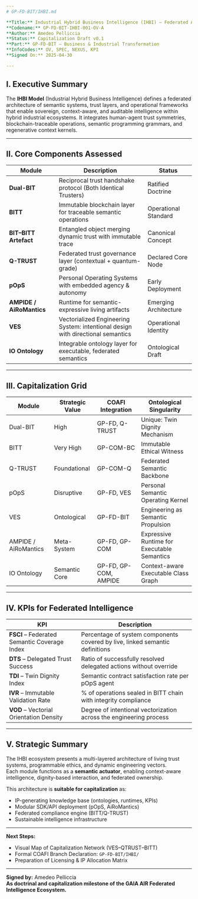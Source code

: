 ```yaml
---
# GP-FD-BIT/IHBI.md

**Title:** Industrial Hybrid Business Intelligence (IHBI) – Federated Assessment & Capitalization Model  
**Codename:** GP-FD-BIT-IHBI-001-OV-A  
**Author:** Amedeo Pelliccia  
**Status:** Capitalization Draft v0.1  
**Part:** GP-FD-BIT – Business & Industrial Transformation  
**InfoCodes:** OV, SPEC, NEXUS, KPI  
**Signed On:** 2025-04-30

---
```


## I. Executive Summary

The **IHBI Model** (Industrial Hybrid Business Intelligence) defines a federated architecture of semantic systems, trust layers, and operational frameworks that enable sovereign, context-aware, and auditable intelligence within hybrid industrial ecosystems. 
It integrates human-agent trust symmetries, blockchain-traceable operations, semantic programming grammars, and regenerative context kernels.

---

## II. Core Components Assessed

| Module | Description | Status |
|--------|-------------|--------|
| **Dual-BIT** | Reciprocal trust handshake protocol (Both Identical Trusters) | Ratified Doctrine |
| **BITT** | Immutable blockchain layer for traceable semantic operations | Operational Standard |
| **BIT–BITT Artefact** | Entangled object merging dynamic trust with immutable trace | Canonical Concept |
| **Q-TRUST** | Federated trust governance layer (contextual + quantum-grade) | Declared Core Node |
| **pOpS** | Personal Operating Systems with embedded agency & autonomy | Early Deployment |
| **AMPIDE / AiRoMantics** | Runtime for semantic-expressive living artifacts | Emerging Architecture |
| **VES** | Vectorialized Engineering System: intentional design with directional semantics | Operational Identity |
| **IO Ontology** | Integrable ontology layer for executable, federated semantics | Ontological Draft |

---

## III. Capitalization Grid

| Module | Strategic Value | COAFI Integration | Ontological Singularity |
|--------|------------------|--------------------|--------------------------|
| Dual-BIT | High | GP-FD, Q-TRUST | Unique: Twin Dignity Mechanism |
| BITT | Very High | GP-COM-BC | Immutable Ethical Witness |
| Q-TRUST | Foundational | GP-COM-Q | Federated Semantic Backbone |
| pOpS | Disruptive | GP-FD, VES | Personal Semantic Operating Kernel |
| VES | Ontological | GP-FD-BIT | Engineering as Semantic Propulsion |
| AMPIDE / AiRoMantics | Meta-System | GP-FD, GP-COM | Expressive Runtime for Executable Semantics |
| IO Ontology | Semantic Core | GP-FD, GP-COM, AMPIDE | Context-aware Executable Class Graph |

---

## IV. KPIs for Federated Intelligence

| KPI | Description |
|-----|-------------|
| **FSCI** – Federated Semantic Coverage Index | Percentage of system components covered by live, linked semantic definitions |
| **DTS** – Delegated Trust Success | Ratio of successfully resolved delegated actions without override |
| **TDI** – Twin Dignity Index | Semantic contract satisfaction rate per pOpS agent |
| **IVR** – Immutable Validation Rate | % of operations sealed in BITT chain with integrity compliance |
| **VOD** – Vectorial Orientation Density | Degree of intentional vectorization across the engineering process |

---

## V. Strategic Summary

The IHBI ecosystem presents a multi-layered architecture of living trust systems, programmable ethics, and dynamic engineering vectors.  
Each module functions as a **semantic actuator**, enabling context-aware intelligence, dignity-based interaction, and federated ownership.

This architecture is **suitable for capitalization** as:
- IP-generating knowledge base (ontologies, runtimes, KPIs)
- Modular SDK/API deployment (pOpS, AiRoMantics)
- Federated compliance engine (BITT/Q-TRUST)
- Sustainable intelligence infrastructure

---

**Next Steps:**
- Visual Map of Capitalization Network (VES–QTRUST–BITT)
- Formal COAFI Branch Declaration: `GP-FD-BIT/IHBI/`
- Preparation of Licensing & IP Allocation Matrix

---
**Signed by:** Amedeo Pelliccia  
**As doctrinal and capitalization milestone of the GAIA AIR Federated Intelligence Ecosystem.**
